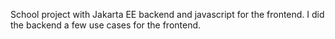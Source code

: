 School project with Jakarta EE backend and javascript for the frontend.
I did the backend a few use cases for the frontend.